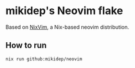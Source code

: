 # mikidep's Neovim flake

Based on [NixVim](https://github.com/nix-community/nixvim), a Nix-based neovim distribution.

## How to run

```bash
nix run github:mikidep/neovim
```
